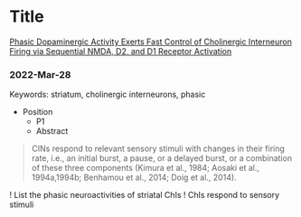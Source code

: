 # Title
[Phasic Dopaminergic Activity Exerts Fast Control of Cholinergic Interneuron Firing via Sequential NMDA, D2, and D1 Receptor Activation](../8_Resources/Articles/Wieland_2014_Phasic%20Dopaminergic%20Activity%20Exerts%20Fast%20Control%20of%20Cholinergic%20Interneuron%20Firing%20via%20Sequential%20NMDA,%20D2,%20and%20D1%20Receptor%20Activation.pdf)

### 2022-Mar-28
Keywords: striatum, cholinergic interneurons, phasic

- Position
	- P1
	- Abstract

> CINs respond to relevant sensory stimuli with changes in their firing rate, i.e., an initial burst, a pause, or a delayed burst, or a combination of these three components (Kimura et al., 1984; Aosaki et al., 1994a,1994b; Benhamou et al., 2014; Doig et al., 2014).

! List the phasic neuroactivities of striatal ChIs
! ChIs respond to sensory stimuli